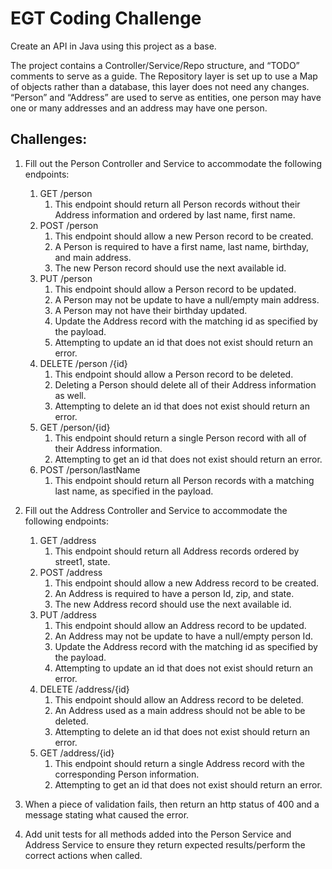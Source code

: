 # EGT Coding Challenge

Create an API in Java using this project as a base.

The project contains a Controller/Service/Repo structure, and “TODO” comments to serve as a guide. The Repository layer is set up to use a Map of objects rather than a database, this layer does not need any changes. “Person” and “Address” are used to serve as entities, one person may have one or many addresses and an address may have one person.

## Challenges:

1. Fill out the Person Controller and Service to accommodate the following endpoints:

   1. GET 	/person 
      1. This endpoint should return all Person records without their Address information and ordered by last name, first name.
   2. POST	/person 
      1. This endpoint should allow a new Person record to be created. 
      2. A Person is required to have a first name, last name, birthday, and main address. 
      3. The new Person record should use the next available id. 
   3. PUT	/person 
      1. This endpoint should allow a Person record to be updated. 
      2. A Person may not be update to have a null/empty main address. 
      3. A Person may not have their birthday updated. 
      4. Update the Address record with the matching id as specified by the payload. 
      5. Attempting to update an id that does not exist should return an error. 
   4. DELETE	/person	/{id} 
      1. This endpoint should allow a Person record to be deleted. 
      2. Deleting a Person should delete all of their Address information as well. 
      3. Attempting to delete an id that does not exist should return an error. 
   5. GET	/person/{id} 
      1. This endpoint should return a single Person record with all of their Address information. 
      2. Attempting to get an id that does not exist should return an error. 
   6. POST	/person/lastName 
      1. This endpoint should return all Person records with a matching last name, as specified in the payload.
2. Fill out the Address Controller and Service to accommodate the following endpoints:
   1. GET 	/address 
      1. This endpoint should return all Address records ordered by street1, state. 
   2. POST	/address
      1. This endpoint should allow a new Address record to be created.
      2. An Address is required to have a person Id, zip, and state.
      3. The new Address record should use the next available id. 
   3. PUT	/address
      1. This endpoint should allow an Address record to be updated. 
      2. An Address may not be update to have a null/empty person Id. 
      3. Update the Address record with the matching id as specified by the payload. 
      4. Attempting to update an id that does not exist should return an error. 
   4. DELETE	/address/{id} 
      1. This endpoint should allow an Address record to be deleted. 
      2. An Address used as a main address should not be able to be deleted. 
      3. Attempting to delete an id that does not exist should return an error. 
   5. GET	/address/{id} 
      1. This endpoint should return a single Address record with the corresponding Person information. 
      2. Attempting to get an id that does not exist should return an error.
3. When a piece of validation fails, then return an http status of 400 and a message stating what caused the error.
4. Add unit tests for all methods added into the Person Service and Address Service to ensure they return expected results/perform the correct actions when called.
